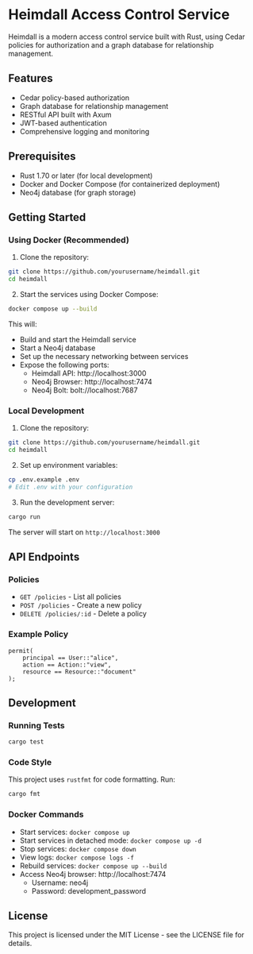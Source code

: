 # Heimdall Access Control Service

Heimdall is a modern access control service built with Rust, using Cedar policies for authorization and a graph database for relationship management.

## Features

- Cedar policy-based authorization
- Graph database for relationship management
- RESTful API built with Axum
- JWT-based authentication
- Comprehensive logging and monitoring

## Prerequisites

- Rust 1.70 or later (for local development)
- Docker and Docker Compose (for containerized deployment)
- Neo4j database (for graph storage)

## Getting Started

### Using Docker (Recommended)

1. Clone the repository:
```bash
git clone https://github.com/yourusername/heimdall.git
cd heimdall
```

2. Start the services using Docker Compose:
```bash
docker compose up --build
```

This will:
- Build and start the Heimdall service
- Start a Neo4j database
- Set up the necessary networking between services
- Expose the following ports:
  - Heimdall API: http://localhost:3000
  - Neo4j Browser: http://localhost:7474
  - Neo4j Bolt: bolt://localhost:7687

### Local Development

1. Clone the repository:
```bash
git clone https://github.com/yourusername/heimdall.git
cd heimdall
```

2. Set up environment variables:
```bash
cp .env.example .env
# Edit .env with your configuration
```

3. Run the development server:
```bash
cargo run
```

The server will start on `http://localhost:3000`

## API Endpoints

### Policies

- `GET /policies` - List all policies
- `POST /policies` - Create a new policy
- `DELETE /policies/:id` - Delete a policy

### Example Policy

```cedar
permit(
    principal == User::"alice",
    action == Action::"view",
    resource == Resource::"document"
);
```

## Development

### Running Tests

```bash
cargo test
```

### Code Style

This project uses `rustfmt` for code formatting. Run:

```bash
cargo fmt
```

### Docker Commands

- Start services: `docker compose up`
- Start services in detached mode: `docker compose up -d`
- Stop services: `docker compose down`
- View logs: `docker compose logs -f`
- Rebuild services: `docker compose up --build`
- Access Neo4j browser: http://localhost:7474
  - Username: neo4j
  - Password: development_password

## License

This project is licensed under the MIT License - see the LICENSE file for details. 